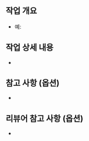 ## 작업 개요
<!-- 이 PR에서 작업한 내용을 한 줄로 설명 -->
- 예: 

## 작업 상세 내용
<!-- 주요 변경 사항을 bullet 형식으로 간결하게 작성 -->
- 

## 참고 사항 (옵션)
<!-- 참고 문서, 관련 이슈 링크 등 -->
- 

## 리뷰어 참고 사항 (옵션)
<!-- 리뷰어가 유의해야 할 부분이 있다면 작성 -->
- 
